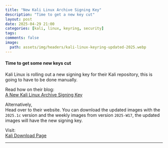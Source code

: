 ```yaml
---
title: "New Kali Linux Archive Signing Key"
description: "Time to get a new key cut"
layout: post
date: 2025-04-29 21:00
categories: [kali, linux, keyring, security]
tags:
comments: false
image:
  path: assets/img/headers/kali-linux-keyring-updated-2025.webp
---
```

#### Time to get some new keys cut

Kali Linux is rolling out a new signing key for their Kali repository, this is going to have to be done manually.

Read how on their blog:<br>
[A New Kali Linux Archive Signing Key](https://www.kali.org/blog/new-kali-archive-signing-key/)

Alternatively, <br>
Head over to their website. You can download the updated images with the `2025.1c` version and the weekly images from version `2025-W17`, the updated images will have the new signing key.

Visit:<br>
[Kali Download Page](https://www.kali.org/get-kali/#kali-platforms)

---